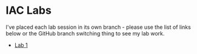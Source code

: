 # IAC Labs

I've placed each lab session in its own branch - please use the list of links below or the GitHub branch switching thing to see my lab work.

- [Lab 1](tree/lab1)
